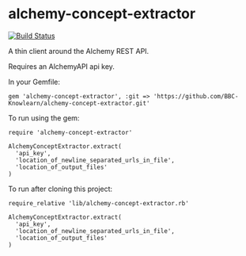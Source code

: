alchemy-concept-extractor
=========================

[![Build Status](https://secure.travis-ci.org/BBC-Knowlearn/alchemy-concept-extractor.png?branch=master)](http://travis-ci.org/BBC-Knowlearn/alchemy-concept-extractor)


A thin client around the Alchemy REST API.

Requires an AlchemyAPI api key.

In your Gemfile:

    gem 'alchemy-concept-extractor', :git => 'https://github.com/BBC-Knowlearn/alchemy-concept-extractor.git' 

To run using the gem:

    require 'alchemy-concept-extractor'

    AlchemyConceptExtractor.extract(
      'api_key',
      'location_of_newline_separated_urls_in_file',
      'location_of_output_files'
    )

To run after cloning this project:

    require_relative 'lib/alchemy-concept-extractor.rb'

    AlchemyConceptExtractor.extract(
      'api_key',
      'location_of_newline_separated_urls_in_file',
      'location_of_output_files'
    )
